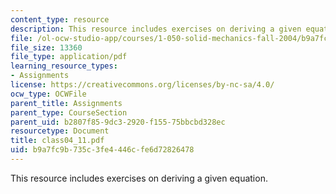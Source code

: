 ```yaml
---
content_type: resource
description: This resource includes exercises on deriving a given equation.
file: /ol-ocw-studio-app/courses/1-050-solid-mechanics-fall-2004/b9a7fc9b735c3fe4446cfe6d72826478_class04_11.pdf
file_size: 13360
file_type: application/pdf
learning_resource_types:
- Assignments
license: https://creativecommons.org/licenses/by-nc-sa/4.0/
ocw_type: OCWFile
parent_title: Assignments
parent_type: CourseSection
parent_uid: b2807f85-9dc3-2920-f155-75bbcbd328ec
resourcetype: Document
title: class04_11.pdf
uid: b9a7fc9b-735c-3fe4-446c-fe6d72826478
---
```

This resource includes exercises on deriving a given equation.